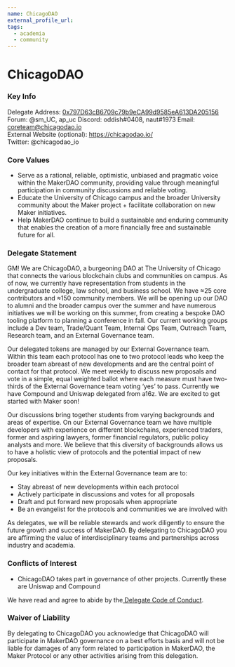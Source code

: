 ```yaml
---
name: ChicagoDAO
external_profile_url:
tags:
  - academia
  - community
---
```


# ChicagoDAO

### Key Info

Delegate Address: [0x797D63cB6709c79b9eCA99d9585eA613DA205156](https://etherscan.io/address/0x797D63cB6709c79b9eCA99d9585eA613DA205156)  
Forum: @sm_UC, ap_uc
Discord: oddish#0408, naut#1973
Email: coreteam@chicagodao.io  
External Website (optional): https://chicagodao.io/  
Twitter: @chicagodao_io  

### Core Values

* Serve as a rational, reliable, optimistic, unbiased and pragmatic voice within the MakerDAO community, providing value through meaningful participation in community discussions and reliable voting.
* Educate the University of Chicago campus and the broader University community about the Maker project + facilitate collaboration on new Maker initiatives.
* Help MakerDAO continue to build a sustainable and enduring community that enables the creation of a more financially free and sustainable future for all.


### Delegate Statement

GM! We are ChicagoDAO, a burgeoning DAO at The University of Chicago that connects the various blockchain clubs and communities on campus. As of now, we currently have representation from students in the undergraduate college, law school, and business school. We have ≈25 core contributors and ≈150 community members. We will be opening up our DAO to alumni and the broader campus over the summer and have numerous initiatives we will be working on this summer, from creating a bespoke DAO tooling platform to planning a conference in fall. Our current working groups include a Dev team, Trade/Quant Team, Internal Ops Team, Outreach Team, Research team, and an External Governance team. 

Our delegated tokens are managed by our External Governance team. Within this team each protocol has one to two protocol leads who keep the broader team abreast of new developments and are the central point of contact for that protocol. We meet weekly to discuss new proposals and vote in a simple, equal weighted ballot where each measure must have two-thirds of the External Governance team voting ‘yes’ to pass. Currently we have Compound and Uniswap delegated from a16z. We are excited to get started with Maker soon!

Our discussions bring together students from varying backgrounds and areas of expertise. On our External Governance team we have multiple developers with experience on different blockchains, experienced traders, former and aspiring lawyers, former financial regulators, public policy analysts and more. We believe that this diversity of backgrounds allows us to have a holistic view of protocols and the potential impact of new proposals.

Our key initiatives within the External Governance team are to:
* Stay abreast of new developments within each protocol
* Actively participate in discussions and votes for all proposals
* Draft and put forward new proposals when appropriate
* Be an evangelist for the protocols and communities we are involved with

As delegates, we will be reliable stewards and work diligently to ensure the future growth and success of MakerDAO. By delegating to ChicagoDAO you are affirming the value of interdisciplinary teams and partnerships across industry and academia.

### Conflicts of Interest

* ChicagoDAO takes part in governance of other projects. Currently these are Uniswap and Compound

We have read and agree to abide by the[ Delegate Code of Conduct](https://manual.makerdao.com/governance/what-is-delegation/delegates-code).

### Waiver of Liability

By delegating to ChicagoDAO you acknowledge that ChicagoDAO will participate in MakerDAO governance on a best efforts basis and will not be liable for damages of any form related to participation in MakerDAO, the Maker Protocol or any other activities arising from this delegation.
